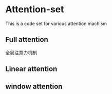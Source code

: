 # Attention-set
This is a code set for various attention machism
## Full attention
全局注意力机制

## Linear attention

## window attention
